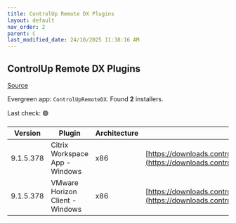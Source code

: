 ```yaml
---
title: ControlUp Remote DX Plugins
layout: default
nav_order: 2
parent: C
last_modified_date: 24/10/2025 11:38:16 AM
---
```


## ControlUp Remote DX Plugins

[Source](https://www.controlup.com/products/controlup/agent/)

Evergreen app: `ControlUpRemoteDX`. Found **2** installers.

Last check: 🟢

| Version   | Plugin                          | Architecture | URI                                                                                                                                                                  |
| --------- | ------------------------------- | ------------ | -------------------------------------------------------------------------------------------------------------------------------------------------------------------- |
| 9.1.5.378 | Citrix Workspace App - Windows  | x86          | [https://downloads.controlup.com/RemoteDX/citrix/windows/curdx_windows_citrix.exe](https://downloads.controlup.com/RemoteDX/citrix/windows/curdx_windows_citrix.exe) |
| 9.1.5.378 | VMware Horizon Client - Windows | x86          | [https://downloads.controlup.com/RemoteDX/vmware/windows/curdx_windows_vmware.exe](https://downloads.controlup.com/RemoteDX/vmware/windows/curdx_windows_vmware.exe) |
